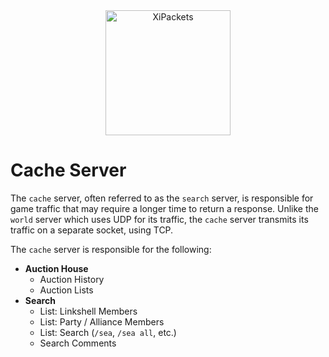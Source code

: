 <div align="center">
    <img width="200" src="https://github.com/atom0s/XiPackets/raw/main/repo/icon.png" alt="XiPackets">
    </br>
</div>

# Cache Server

The `cache` server, often referred to as the `search` server, is responsible for game traffic that may require a longer time to return a response. Unlike the `world` server which uses UDP for its traffic, the `cache` server transmits its traffic on a separate socket, using TCP.

The `cache` server is responsible for the following:

  - **Auction House**
    - Auction History
    - Auction Lists
  - **Search**
    - List: Linkshell Members
    - List: Party / Alliance Members
    - List: Search (`/sea`, `/sea all`, etc.)
    - Search Comments
